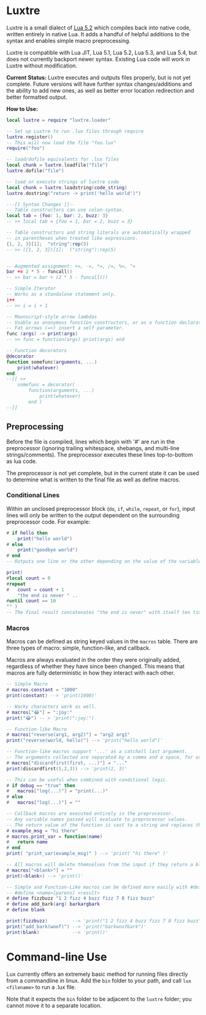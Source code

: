 # Luxtre

Luxtre is a small dialect of [Lua 5.2](http://www.lua.org/) which compiles back into native code, written entirely in native Lua. It adds a handful of helpful additions to the syntax and enables simple macro preprocessing.

Luxtre is compatible with Lua JIT, Lua 5.1, Lua 5.2, Lua 5.3, and Lua 5.4, but does not currently backport newer syntax. Existing Lua code will work in Luxtre without modification.

**Current Status:** 
Luxtre executes and outputs files properly, but is not yet complete. Future versions will have further syntax changes/additions and the ability to add new ones, as well as better error location redirection and better formatted output.

**How to Use:**

```lua
local luxtre = require "luxtre.loader"

-- Set up Luxtre to run .lux files through require
luxtre.register()
-- This will now load the file "foo.lux"
require("foo")

-- load/dofile equivalents for .lux files
local chunk = luxtre.loadfile("file")
luxtre.dofile("file")

-- load or execute strings of luxtre code
local chunk = luxtre.loadstring(code_string)
luxtre.dostring("return -> print('hello world')")

---[[ Syntax Changes ]]--
-- Table constructors can use colon-syntax.
local tab = {foo: 1, bar: 2, buzz: 3}
-- >> local tab = {foo = 1, bar = 2, buzz = 3}

-- Table constructors and string literals are automatically wrapped
-- in parentheses when treated like expressions.
{1, 2, 3}[1];  "string":rep(5)
-- >> ({1, 2, 3})[1];  ("string"):rep(5)


-- Augmented assignment: +=, -=, *=, /=, %=, ^=
bar += 2 * 5 - funcall()
-- >> bar = bar + (2 * 5 - funcall())

-- Simple Iterator
-- Works as a standalone statement only.
i++
-- >> i = i + 1

-- Moonscript-style arrow lambdas
-- Usable as anonymous function constructors, or as a function declaration. 
-- Fat arrows (=>) insert a self parameter.
func (args) -> print(args)
-- >> func = function(args) print(args) end

-- Function decorators
@decorator
function somefunc(arguments, ...)
    print(whatever)
end
--[[ >>
	somefunc = decorator(
        function(arguments, ...)
            print(whatever)
        end )
--]]
```


## Preprocessing
Before the file is compiled, lines which begin with '#' are run in the preprocessor (ignoring trailing whitespace, shebangs, and multi-line strings/comments). The preprocessor executes these lines top-to-bottom as lua code.

The preprocessor is not yet complete, but in the current state it can be used to determine what is written to the final file as well as define macros.

### Conditional Lines

Within an unclosed preprocessor block (`do`, `if`, `while`, `repeat`, or `for`), input lines will only be written to the output dependent on the surrounding preprocessor code. 
For example:
```lua
# if hello then
    print("hello world")
# else
    print("goodbye world")
# end
-- Outputs one line or the other depending on the value of the variable 'hello'

print(
#local count = 0
#repeat
#   count = count + 1
    "the end is never " .. 
#until count == 10
"" )
-- The final result concatenates "the end is never" with itself ten times. 
```
### Macros
Macros can be defined as string keyed values in the `macros` table. There are three types of macro: simple, function-like, and callback.

Macros are always evaluated in the order they were originally added, regardless of whether they have since been changed. This means that macros are fully deterministic in how they interact with each other.
```lua
-- Simple Macro
# macros.constant = "1000"
print(constant) --> 'print(1000)'

-- Wacky characters work as well.
# macros["😂"] = ":joy:"
print("😂") -- > 'print(":joy:")

-- Function-like Macro
# macros["reverse(arg1, arg2)"] = "arg2 arg1"
print("reverse(world, hello)") --> 'print("hello world")'

-- Function-like macros support '...' as a catchall last argument.
-- The arguments collected are separated by a comma and a space, for use in function calls.
# macros["discardfirst(first, ...)"] = "..."
print(discardfirst(1,2,3)) --> 'print(2, 3)'

-- This can be useful when combined with conditional logic.
# if debug == "true" then
#   macros["log(...)"] = "print(...)"
# else
#   macros["log(...)"] = ""

-- Callback macros are executed entirely in the preprocessor.
-- Any variable names passed will evaluate to preprocessor values.
-- The return value of the function is cast to a string and replaces the original text.
# example_msg = "hi there"
# macros.print_var = function(name)
#   return name
# end
print( "print_var(example_msg)" ) --> 'print( "hi there" )'

-- All macros will delete themselves from the input if they return a blank string.
# macros["<blank>"] = ""
print(<blank>) --> 'print()'

-- Simple and Function-Like macros can be defined more easily with #define syntax.
-- #define <name>[parens] <result>
# define fizzbuzz "1 2 fizz 4 buzz fizz 7 8 fizz buzz"
# define add_bark(arg) barkargbark
# define blank

print(fizzbuzz)         --> 'print("1 2 fizz 4 buzz fizz 7 8 fizz buzz")'
print("add_bark(woof)") --> 'print("barkwoofbark")'
print(blank)            --> 'print()'
```

# Command-line Use
Lux currently offers an extremely basic method for running files directly from a commandline in linux. Add the `bin` folder to your path, and call `lux <filename>` to run a .lux file. 

Note that it expects the `bin` folder to be adjacent to the `luxtre` folder; you cannot move it to a separate location.